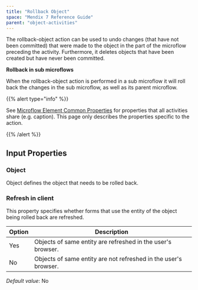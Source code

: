 ```yaml
---
title: "Rollback Object"
space: "Mendix 7 Reference Guide"
parent: "object-activities"
---
```



The rollback-object action can be used to undo changes (that have not been committed) that were made to the object in the part of the microflow preceding the activity. Furthermore, it deletes objects that have been created but have never been committed.

**Rollback in sub microflows**

When the rollback-object action is performed in a sub microflow it will roll back the changes in the sub microflow, as well as its parent microflow.

{{% alert type="info" %}}

See [Microflow Element Common Properties](microflow-element-common-properties) for properties that all activities share (e.g. caption). This page only describes the properties specific to the action.

{{% /alert %}}

## Input Properties

### Object

Object defines the object that needs to be rolled back.

### Refresh in client

This property specifies whether forms that use the entity of the object being rolled back are refreshed.

| Option | Description |
| --- | --- |
| Yes | Objects of same entity are refreshed in the user's browser. |
| No | Objects of same entity are not refreshed in the user's browser. |

_Default value_: No
